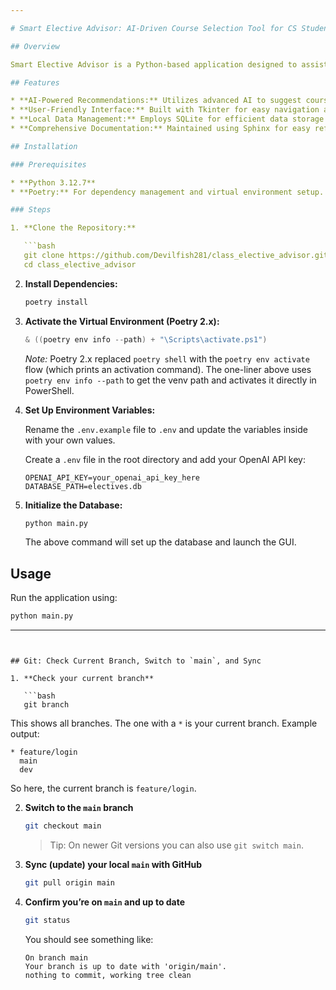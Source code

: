 ```yaml
---

# Smart Elective Advisor: AI-Driven Course Selection Tool for CS Students

## Overview

Smart Elective Advisor is a Python-based application designed to assist undergraduate Computer Science students at California State University, Fullerton, in selecting the most suitable elective courses. Leveraging OpenAI's ChatGPT API and the LangChain framework, our tool provides personalized course recommendations through an intuitive GUI developed with Tkinter. By analyzing individual preferences and the evolving tech landscape, the Smart Elective Advisor ensures that students make informed decisions that enhance their academic journey and future career prospects.

## Features

* **AI-Powered Recommendations:** Utilizes advanced AI to suggest courses tailored to individual preferences.
* **User-Friendly Interface:** Built with Tkinter for easy navigation and interaction.
* **Local Data Management:** Employs SQLite for efficient data storage and retrieval.
* **Comprehensive Documentation:** Maintained using Sphinx for easy reference and onboarding.

## Installation

### Prerequisites

* **Python 3.12.7**
* **Poetry:** For dependency management and virtual environment setup.

### Steps

1. **Clone the Repository:**

   ```bash
   git clone https://github.com/Devilfish281/class_elective_advisor.git
   cd class_elective_advisor
   ```

2. **Install Dependencies:**

   ```bash
   poetry install
   ```

3. **Activate the Virtual Environment (Poetry 2.x):**

   ```powershell
   & ((poetry env info --path) + "\Scripts\activate.ps1")
   ```

   *Note:* Poetry 2.x replaced `poetry shell` with the `poetry env activate` flow (which prints an activation command). The one-liner above uses `poetry env info --path` to get the venv path and activates it directly in PowerShell. 

4. **Set Up Environment Variables:**

   Rename the `.env.example` file to `.env` and update the variables inside with your own values.

   Create a `.env` file in the root directory and add your OpenAI API key:

   ```env
   OPENAI_API_KEY=your_openai_api_key_here
   DATABASE_PATH=electives.db
   ```

5. **Initialize the Database:**

   ```bash
   python main.py
   ```

   The above command will set up the database and launch the GUI.

## Usage

Run the application using:

```bash
python main.py
```

---
```


## Git: Check Current Branch, Switch to `main`, and Sync

1. **Check your current branch**

   ```bash
   git branch
   ```

   This shows all branches. The one with a `*` is your current branch.
   Example output:

   ```
   * feature/login
     main
     dev
   ```

   So here, the current branch is `feature/login`.

2. **Switch to the `main` branch**

   ```bash
   git checkout main
   ```

   > Tip: On newer Git versions you can also use `git switch main`.

3. **Sync (update) your local `main` with GitHub**

   ```bash
   git pull origin main
   ```

4. **Confirm you’re on `main` and up to date**

   ```bash
   git status
   ```

   You should see something like:

   ```
   On branch main
   Your branch is up to date with 'origin/main'.
   nothing to commit, working tree clean
   ```
